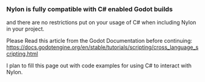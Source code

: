 ### Nylon is fully compatible with C# enabled Godot builds
and there are no restrictions put on your usage of C# when including Nylon in your project.

Please Read this article from the Godot Documentation before continuing: https://docs.godotengine.org/en/stable/tutorials/scripting/cross_language_scripting.html

I plan to fill this page out with code examples for using C# to interact with Nylon.